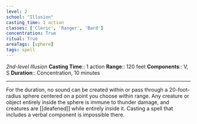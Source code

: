 ```yaml
---
level: 2
school: "Illusion"
casting_time: 1 action
classes: ['Cleric', 'Ranger', 'Bard']
concentration: True
ritual: True
areaTags: [sphere]
tags: spell
---
```


_2nd-level Illusion_
**Casting Time**:: 1 action
**Range**:: 120 feet
**Components**:: V, S
**Duration**:: Concentration, 10 minutes

---

For the duration, no sound can be created within or pass through a 20-foot-radius sphere centered on a point you choose within range. Any creature or object entirely inside the sphere is immune to thunder damage, and creatures are [[deafened]] while entirely inside it. Casting a spell that includes a verbal component is impossible there.



